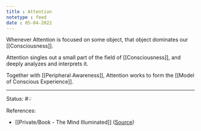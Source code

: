 ```yaml
---
title : Attention
notetype : feed
date : 05-04-2022
---
```


Whenever Attention is focused on some object, that object dominates our [[Consciousness]].

Attention singles out a small part of the field of [[Consciousness]], and deeply analyzes and interprets it.

Together with [[Peripheral Awareness]], Attention works to form the [[Model of Conscious Experience]].

-----

Status: #💡 

References:
- [[Private/Book - The Mind Illuminated]] ([Source](https://www.goodreads.com/en/book/show/25942786-the-mind-illuminated))
